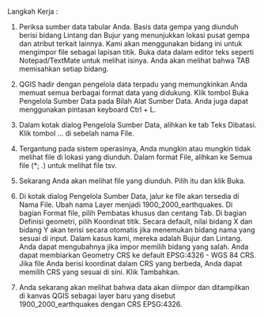 Langkah Kerja :

1. Periksa sumber data tabular Anda. Basis data gempa yang diunduh berisi bidang Lintang dan Bujur yang menunjukkan lokasi pusat gempa dan atribut terkait lainnya. Kami akan menggunakan bidang ini untuk mengimpor file sebagai lapisan titik. Buka data dalam editor teks seperti Notepad/TextMate untuk melihat isinya. Anda akan melihat bahwa TAB memisahkan setiap bidang.

2. QGIS hadir dengan pengelola data terpadu yang memungkinkan Anda memuat semua berbagai format data yang didukung. Klik tombol Buka Pengelola Sumber Data pada Bilah Alat Sumber Data. Anda juga dapat menggunakan pintasan keyboard Ctrl + L.

3. Dalam kotak dialog Pengelola Sumber Data, alihkan ke tab Teks Dibatasi. Klik tombol … di sebelah nama File.

4. Tergantung pada sistem operasinya, Anda mungkin atau mungkin tidak melihat file di lokasi yang diunduh. Dalam format File, alihkan ke Semua file (*; *.*) untuk melihat file tsv.

5. Sekarang Anda akan melihat file yang diunduh. Pilih itu dan klik Buka.

6. Di kotak dialog Pengelola Sumber Data, jalur ke file akan tersedia di Nama File. Ubah nama Layer menjadi 1900_2000_earthquakes. Di bagian Format file, pilih Pembatas khusus dan centang Tab. Di bagian Definisi geometri, pilih Koordinat titik. Secara default, nilai bidang X dan bidang Y akan terisi secara otomatis jika menemukan bidang nama yang sesuai di input. Dalam kasus kami, mereka adalah Bujur dan Lintang. Anda dapat mengubahnya jika impor memilih bidang yang salah. Anda dapat membiarkan Geometry CRS ke default EPSG:4326 - WGS 84 CRS. Jika file Anda berisi koordinat dalam CRS yang berbeda, Anda dapat memilih CRS yang sesuai di sini. Klik Tambahkan.

7. Anda sekarang akan melihat bahwa data akan diimpor dan ditampilkan di kanvas QGIS sebagai layer baru yang disebut 1900_2000_earthquakes dengan CRS EPSG:4326.
